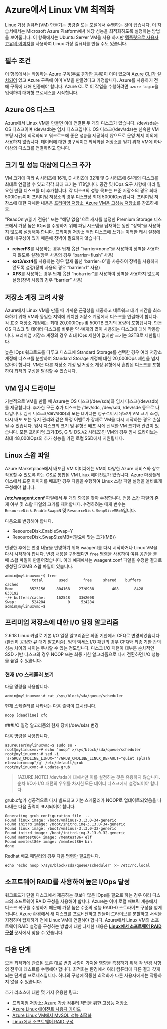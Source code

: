 <properties
	pageTitle="Azure에서 Linux VM 최적화 | Microsoft Azure"
	description="Azure에서 최적의 성능을 위해 Linux VM을 설정하도록 하는 몇 가지 최적화 팁을 알아봅니다"
	keywords="linux 가상 컴퓨터, 가상 컴퓨터 linux, ubuntu 가상 컴퓨터" 
	services="virtual-machines-linux"
	documentationCenter=""
	authors="rickstercdn"
	manager="timlt"
	editor="tysonn"
	tags="azure-resource-manager" />

<tags
	ms.service="virtual-machines-linux"
	ms.workload="infrastructure-services"
	ms.tgt_pltfrm="vm-linux"
	ms.devlang="na"
	ms.topic="article"
	ms.date="09/06/2016"
	ms.author="rclaus"/>

# Azure에서 Linux VM 최적화

Linux 가상 컴퓨터(VM) 만들기는 명령줄 또는 포털에서 수행하는 것이 쉽습니다. 이 자습서에서는 Microsoft Azure Platform에서 해당 성능을 최적화하도록 설정하는 방법을 보여줍니다. 이 항목에서는 Ubuntu Server VM을 사용 하지만 [템플릿으로 사용자 고유의 이미지](virtual-machines-linux-create-upload-generic.md)를 사용하여 Linux 가상 컴퓨터를 만들 수도 있습니다.

## 필수 조건

이 항목에서는 작동하는 Azure 구독([무료 평가판 등록](https://azure.microsoft.com/pricing/free-trial/))이 이미 있으며 [Azure CLI가 설치되어](../xplat-cli-install.md) 있고 Azure 구독에 이미 VM을 만들었다고 가정합니다. Azure를 사용하기 전에 구독에 대해 인증해야 합니다. Azure CLI로 이 작업을 수행하려면 `azure login`을 입력하여 대화형 프로세스를 시작합니다.

## Azure OS 디스크

Azure에서 Linux VM을 만들면 이에 연결된 두 개의 디스크가 있습니다. /dev/sda는 OS 디스크이며 /dev/sdb는 임시 디스크입니다. OS 디스크(/dev/sda)는 신속한 VM 부팅 시간에 최적화되고 워크로드에 좋은 성능을 제공하지 않으므로 운영 체제 이외에 사용하지 않습니다. 데이터에 대한 영구적이고 최적화된 저장소를 얻기 위해 VM에 하나 이상의 디스크를 연결하려고 합니다.

## 크기 및 성능 대상에 디스크 추가 

VM 크기에 따라 A 시리즈에 16개, D 시리즈에 32개 및 G 시리즈에 64개의 디스크를 최대로 연결할 수 있고 각각 최대 크기는 1TB입니다. 공간 및 IOps 요구 사항에 따라 필요한 만큼 디스크를 더 추가합니다. 각 디스크의 성능 목표는 표준 저장소의 경우 최대 500IOps이며 프리미엄 저장소의 경우 디스크당 최대 5000IOps입니다. 프리미엄 저장소에 대한 자세한 내용은 [프리미엄 저장소: Azure VM용 고성능 저장소](../storage/storage-premium-storage.md)를 참조하세요.

"ReadOnly(읽기 전용)" 또는 "해당 없음"으로 캐시를 설정한 Premium Storage 디스크에서 가장 높은 IOps를 수행하기 위해 파일 시스템을 탑재하는 동안 "장벽"을 사용하지 않도록 설정해야 합니다. 프리미엄 저장소 백업 디스크에 쓰기는 이러한 캐시 설정에 대해 내구성이 있기 때문에 장벽이 필요하지 않습니다.

- **reiserFS**를 사용하는 경우 탑재 옵션 “barrier=none”을 사용하여 장벽을 사용하지 않도록 설정(장벽 사용의 경우 “barrier=flush” 사용)
- **ext3/ext4**를 사용하는 경우 탑재 옵션 “barrier=0”을 사용하여 장벽을 사용하지 않도록 설정(장벽 사용의 경우 “barrier=1” 사용)
- **XFS**를 사용하는 경우 탑재 옵션 “nobarrier”를 사용하여 장벽을 사용하지 않도록 설정(장벽 사용의 경우 “barrier” 사용)

## 저장소 계정 고려 사항

Azure에서 Linux VM을 만들 때 가까운 근접성을 제공하고 네트워크 대기 시간을 최소화하기 위해 VM과 동일한 지역에 위치한 저장소 계정에서 디스크를 연결해야 합니다. 각 표준 저장소 계정에는 최대 20,000IOps 및 500TB 크기의 용량이 포함됩니다. 만든 OS 디스크 및 데이터 디스크를 비롯한 약 40개의 많이 사용되는 디스크에 대해 작동합니다. 프리미엄 저장소 계정의 경우 최대 IOps 제한이 없지만 크기는 32TB로 제한됩니다.

높은 IOps 워크로드를 다루고 디스크에 Standard Storage를 선택한 경우 여러 저장소 계정에 디스크를 분할하여 Standard Storage 계정에 대한 20,000IOps 제한을 넘지 않아야 합니다. VM은 다른 저장소 계정 및 저장소 계정 유형에서 혼합된 디스크를 포함하여 최적의 구성을 달성할 수 있습니다.

## VM 임시 드라이브

기본적으로 VM을 만들 때 Azure는 OS 디스크(/dev/sda)와 임시 디스크(/dev/sdb)를 제공합니다. 추가한 모든 추가 디스크는 /dev/sdc, /dev/sdd, /dev/sde 등으로 나타납니다. 임시 디스크(/dev/sdb)의 모든 데이터는 영구적이지 않으며 VM 크기 조정, 다시 배포 또는 유지 관리와 같은 특정 이벤트가 강제로 VM을 다시 시작하는 경우 손실될 수 있습니다. 임시 디스크의 크기 및 유형은 배포 시에 선택한 VM 크기와 관련이 있습니다. 모든 프리미엄 크기(DS, G 및 DS\_V2 시리즈)인 VM의 경우 임시 드라이브는 최대 48,000IOps의 추가 성능을 가진 로컬 SSD에서 지원됩니다.

## Linux 스왑 파일

Azure Marketplace에서 배포된 VM 이미지에는 VM이 다양한 Azure 서비스와 상호 작용할 수 있도록 하는 OS로 통합된 VM Linux 에이전트가 있습니다. Azure 마켓플레이스에서 표준 이미지를 배포한 경우 다음을 수행하여 Linux 스왑 파일 설정을 올바르게 구성해야 합니다.

**/etc/waagent.conf** 파일에서 두 개의 항목을 찾아 수정합니다. 전용 스왑 파일의 존재 여부 및 스왑 파일의 크기를 제어합니다. 수정하려는 매개 변수는 `ResourceDisk.EnableSwap=N` 및 `ResourceDisk.SwapSizeMB=0`입니다.

다음으로 변경해야 합니다.

* ResourceDisk.EnableSwap=Y
* ResourceDisk.SwapSizeMB={필요에 맞는 크기(MB)}

변경한 후에는 변경 내용을 반영하기 위해 waagent를 다시 시작하거나 Linux VM을 다시 시작해야 합니다. 변경 내용을 구현했다면 `free` 명령을 사용하여 여유 공간을 볼 때 스왑 파일이 만들어졌습니다. 아래 예제에서는 waagent.conf 파일을 수정한 결과로 생성된 512MB 스왑 파일이 있습니다.

    admin@mylinuxvm:~$ free
                total       used       free     shared    buffers     cached
    Mem:       3525156     804168    2720988        408       8428     633192
    -/+ buffers/cache:     162548    3362608
    Swap:       524284          0     524284
    admin@mylinuxvm:~$
 
## 프리미엄 저장소에 대한 I/O 일정 알고리즘

2\.6.18 Linux 커널로 기본 I/O 일정 알고리즘은 최종 기한에서 CFQ로 변경되었습니다(완전히 공정한 큐 대기 알고리즘). 임의 액세스 I/O 패턴의 경우 CFQ와 최종 기한 간의 성능 차이의 차이는 무시할 수 있는 정도입니다. 디스크 I/O 패턴이 대부분 순차적인 SSD 기반 디스크의 경우 NOOP 또는 최종 기한 알고리즘으로 다시 전환하면 I/O 성능을 높일 수 있습니다.

### 현재 I/O 스케줄러 보기

다음 명령을 사용합니다.

	admin@mylinuxvm:~# cat /sys/block/sda/queue/scheduler

현재 스케줄러를 나타내는 다음 출력이 표시됩니다.

	noop [deadline] cfq

###I/O 일정 알고리즘의 현재 장치(/dev/sda) 변경

다음 명령을 사용합니다.

	azureuser@mylinuxvm:~$ sudo su -
	root@mylinuxvm:~# echo "noop" >/sys/block/sda/queue/scheduler
	root@mylinuxvm:~# sed -i 's/GRUB_CMDLINE_LINUX=""/GRUB_CMDLINE_LINUX_DEFAULT="quiet splash elevator=noop"/g' /etc/default/grub
	root@mylinuxvm:~# update-grub

>[AZURE.NOTE] /dev/sda에 대해서만 이를 설정하는 것은 유용하지 않습니다. 순차 I/O가 I/O 패턴의 우위를 차지한 모든 데이터 디스크에서 설정되어야 합니다.

grub.cfg가 성공적으로 다시 빌드되고 기본 스케줄러가 NOOP로 업데이트되었음을 나타내는 다음 출력이 표시되어야 합니다.

	Generating grub configuration file ...
	Found linux image: /boot/vmlinuz-3.13.0-34-generic
	Found initrd image: /boot/initrd.img-3.13.0-34-generic
	Found linux image: /boot/vmlinuz-3.13.0-32-generic
	Found initrd image: /boot/initrd.img-3.13.0-32-generic
	Found memtest86+ image: /memtest86+.elf
	Found memtest86+ image: /memtest86+.bin
	done

Redhat 배포 패밀리의 경우 다음 명령만 필요합니다.

	echo 'echo noop >/sys/block/sda/queue/scheduler' >> /etc/rc.local

## 소프트웨어 RAID를 사용하여 높은 I/Ops 달성

워크로드가 단일 디스크에서 제공하는 것보다 많은 IOps를 필요로 하는 경우 여러 디스크의 소프트웨어 RAID 구성을 사용해야 합니다. Azure는 이미 로컬 패브릭 계층에서 디스크 복구를 수행하기 때문에 가장 높은 수준의 성능 RAID-0 스트라이프 구성을 얻게 됩니다. Azure 환경에서 새 디스크를 프로비전하고 만들며 드라이브를 분할하고 서식을 지정하며 탑재하기 전에 Linux VM에 연결해야 합니다. Azure에서 Linux VM의 소프트웨어 RAID 설정을 구성하는 방법에 대한 자세한 내용은 **[Linux에서 소프트웨어 RAID 구성](virtual-machines-linux-configure-raid.md)** 문서에서 찾을 수 있습니다.


## 다음 단계

모든 최적화에 관련된 토론 대로 변경 사항이 가져올 영향을 측정하기 위해 각 변경 사항의 전후에 테스트를 수행해야 합니다. 최적화는 환경에서 여러 컴퓨터에 다른 결과 갖게 되는 단계별 프로세스입니다. 하나의 구성에 작동한 최적화가 다른 사용자에게는 작동하지 않을 수 있습니다.

추가 리소스에 대한 몇 가지 유용한 링크:

- [프리미엄 저장소: Azure 가상 컴퓨터 작업을 위한 고성능 저장소](../storage/storage-premium-storage.md)
- [Azure Linux 에이전트 사용자 가이드](virtual-machines-linux-agent-user-guide.md)
- [Azure Linux VM에서 MySQL 성능 최적화](virtual-machines-linux-classic-optimize-mysql.md)
- [Linux에서 소프트웨어 RAID 구성](virtual-machines-linux-configure-raid.md)

<!---HONumber=AcomDC_0914_2016-->